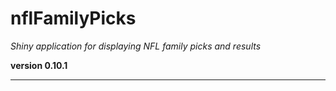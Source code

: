 # nflFamilyPicks

*Shiny application for displaying NFL family picks and results*

**version 0.10.1**

----------
